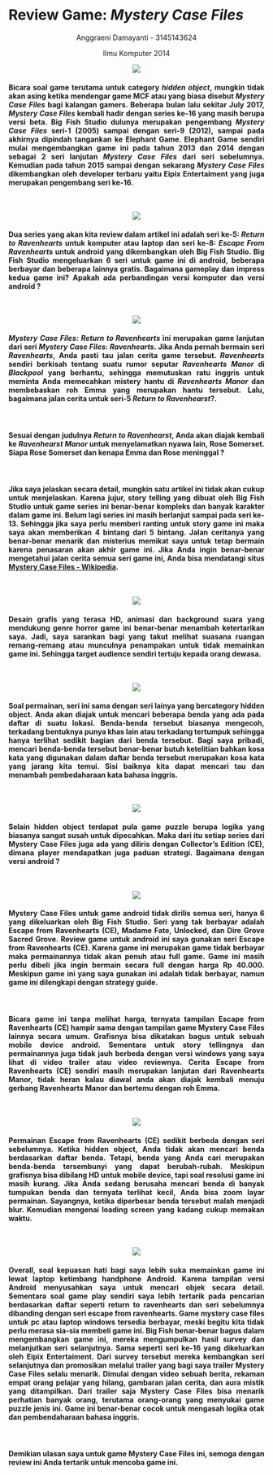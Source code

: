 <body>
   <h1>Review Game: <i>Mystery Case Files</i></h1>
   <p align="center">Anggraeni Damayanti - 3145143624</p>
   <p align="center">Ilmu Komputer 2014</p>
   <p align="center"><img src="LogoMCF.jpg"/></p>
   <h4><p align="justify">Bicara soal game terutama untuk category <i>hidden object</i>, mungkin tidak akan asing ketika mendengar game MCF atau yang biasa disebut <i>Mystery Case Files</i> bagi kalangan gamers. Beberapa bulan lalu sekitar July 2017, <i>Mystery Case Files</i> kembali hadir dengan series ke-16 yang masih berupa versi beta. Big Fish Studio dulunya merupakan pengembang <i>Mystery Case Files</i> seri-1 (2005) sampai dengan seri-9 (2012), sampai pada akhirnya dipindah tangankan ke Elephant Game. Elephant Game sendiri mulai mengembangkan game ini pada tahun 2013 dan 2014 dengan sebagai 2 seri lanjutan <i>Mystery Case Files</i> dari seri sebelumnya. Kemudian pada tahun 2015 sampai dengan sekarang <i>Mystery Case Files</i> dikembangkan oleh developer terbaru yaitu Eipix Entertaiment yang juga merupakan pengembang seri ke-16.</p></h4><br>
  <p align="center"><img src="Tabel.png"/></p>
  <h4><p align="justify">Dua series yang akan kita review dalam artikel ini adalah seri ke-5: <i>Return to Ravenhearts</i> untuk komputer atau laptop dan seri ke-8: <i>Escape From Ravenhearts</i> untuk android yang dikembangkan oleh Big Fish Studio. Big Fish Studio mengeluarkan 6 seri untuk game ini di android, beberapa berbayar dan beberapa lainnya gratis. Bagaimana gameplay dan impress kedua game ini? Apakah ada perbandingan versi komputer dan versi android ?</p></h4><br>
  <p align="center"><img src="MCF.jpg"/></p>
  <h4><p align="justify"><i>Mystery Case Files: Return to Ravenhearts</i> ini merupakan game lanjutan dari seri <i>Mystery Case Files: Ravenhearts</i>. Jika Anda pernah bermain seri <i>Ravenhearts</i>, Anda pasti tau jalan cerita game tersebut. <i>Ravenhearts</i> sendiri berkisah tentang suatu rumor seputar <i>Ravenhearts Manor</i> di <i>Blackpool</i> yang berhantu, sehingga memutuskan ratu inggris untuk meminta Anda memecahkan mistery hantu di <i>Ravenhearts Manor</i> dan membebaskan roh Emma yang merupakan hantu tersebut. Lalu, bagaimana jalan cerita untuk seri-5 <i>Return to Ravenhearst</i>?.</p></h4><br>
   <h4><p align="justify">Sesuai dengan judulnya <i>Return to Ravenhearst</i>, Anda akan diajak kembali ke <i>Ravenhearst Manor</i> untuk menyelamatkan nyawa lain, Rose Somerset. Siapa Rose Somerset dan kenapa Emma dan Rose meninggal ?</p></h4><br>  
<h4><p align="justify">Jika saya jelaskan secara detail, mungkin satu artikel ini tidak akan cukup untuk menjelaskan. Karena jujur, story telling yang dibuat oleh Big Fish Studio untuk game series ini benar-benar kompleks dan banyak karakter dalam game ini. Belum lagi series ini masih berlanjut sampai pada seri ke-13. Sehingga jika saya perlu memberi ranting untuk story game ini maka saya akan memberikan 4 bintang dari 5 bintang. Jalan ceritanya yang benar-benar menarik dan misterius memikat saya untuk tetap bermain karena penasaran akan akhir game ini. Jika Anda ingin benar-benar mengetahui jalan cerita semua seri game ini, Anda bisa mendatangi situs <a href="https://en.wikipedia.org/wiki/Mystery_Case_Files">Mystery Case Files - Wikipedia</a>.</p></h4><br>
<p align="center"><img src="Diary.jpg"/></p>
<h4><p align="justify">Desain grafis yang terasa HD, animasi dan background suara yang mendukung genre horror game ini benar-benar menambah ketertarikan saya. Jadi, saya sarankan bagi yang takut melihat suasana ruangan remang-remang atau munculnya penampakan untuk tidak memainkan game ini. Sehingga target audience sendiri tertuju kepada orang dewasa.</p></h4><br>
<p align="center"><img src="Ghost.jpg"/></p>
<h4><p align="justify">Soal permainan, seri ini sama dengan seri lainya yang bercategory hidden object. Anda akan diajak untuk mencari beberapa benda yang ada pada daftar di suatu lokasi. Benda-benda tersebut biasanya mengecoh, terkadang bentuknya punya khas lain atau terkadang tertumpuk sehingga hanya terlihat sedikit bagian dari benda tersebut. Bagi saya pribadi, mencari benda-benda tersebut benar-benar butuh ketelitian bahkan kosa kata yang digunakan dalam daftar benda tersebut merupakan kosa kata yang jarang kita temui. Sisi baiknya kita dapat mencari tau dan menambah pembedaharaan kata bahasa inggris.</p></h4><br>
<p align="center"><img src="Hidden Objects.jpg"/></p>
<h4><p align="justify">Selain hidden object terdapat pula game puzzle berupa logika yang biasanya sangat susah untuk dipecahkan. Maka dari itu setiap series dari Mystery Case Files juga ada yang diliris dengan Collector’s Edition (CE), dimana player mendapatkan juga paduan strategi. Bagaimana dengan versi android ?</p></h4><br>
<p align="center"><img src="Logic.jpg"/></p>
<h4><p align="justify">Mystery Case Files untuk game android tidak dirilis semua seri, hanya 6 yang dikeluarkan oleh Big Fish Studio. Seri yang tak berbayar adalah Escape from Ravenhearts (CE), Madame Fate, Unlocked, dan Dire Grove Sacred Grove. Review game untuk android ini saya gunakan seri Escape from Ravenhearts (CE). Karena game ini merupakan game tidak berbayar maka permainannya tidak akan penuh atau full game. Game ini masih perlu dibeli jika ingin bermain secara full dengan harga Rp 40.000. Meskipun game ini yang saya gunakan ini adalah tidak berbayar, namun game ini dilengkapi dengan strategy guide.</p></h4><br>
<h4><p align="justify">Bicara game ini tanpa melihat harga, ternyata tampilan Escape from Ravenhearts (CE) hampir sama dengan tampilan game Mystery Case Files lainnya secara umum. Grafisnya bisa dikatakan bagus untuk sebuah mobile device android. Sementara untuk story tellingnya dan permainannya juga tidak jauh berbeda dengan versi windows yang saya lihat di video trailer atau video reviewnya. Cerita Escape from Ravenhearts (CE) sendiri masih merupakan lanjutan dari Ravenhearts Manor, tidak heran kalau diawal anda akan diajak kembali menuju gerbang Ravenhearts Manor dan bertemu dengan roh Emma.</p></h4><br>
<p align="center"><img src="DiaryHP.png"/></p>
<h4><p align="justify">Permainan Escape from Ravenhearts (CE) sedikit berbeda dengan seri sebelumnya. Ketika hidden object, Anda tidak akan mencari benda berdasarkan daftar benda. Tetapi, benda yang Anda cari merupakan benda-benda tersembunyi yang dapat berubah-rubah. Meskipun grafisnya bisa dibilang HD untuk mobile device, tapi soal resolusi game ini masih kurang. Jika Anda sedang berusaha mencari benda di banyak tumpukan benda dan ternyata terlihat kecil, Anda bisa zoom layar permainan. Sayangnya, ketika diperbesar benda tersebut malah menjadi blur. Kemudian mengenai loading screen yang kadang cukup memakan waktu.</p></h4><br>
<p align="center"><img src="HiddenHP.png"/></p>
<h4><p align="justify">Overall, soal kepuasan hati bagi saya lebih suka memainkan game ini lewat laptop ketimbang handphone Android. Karena tampilan versi Android menyusahkan saya untuk mencari objek secara detail. Sementara soal game play sendiri saya lebih tertarik pada pencarian berdasarkan daftar seperti return to ravenhearts dan seri sebelumnya dibanding dengan seri escape from ravenhearts. Game mystery case files untuk pc atau laptop windows tersedia berbayar, meski begitu kita tidak perlu merasa sia-sia membeli game ini. Big Fish benar-benar bagus dalam mengembangkan game ini, mereka mengumpulkan hasil survey dan melanjutkan seri selanjutnya. Sama seperti seri ke-16 yang dikeluarkan oleh Eipix Entertaiment. Dari survey tersebut mereka kembangkan seri selanjutnya dan promosikan melalui trailer yang bagi saya trailer Mystery Case Files selalu menarik. Dimulai dengan video sebuah berita, rekaman empat orang pelajar yang hilang, gambaran jalan cerita, dan aura mistik yang ditampilkan. Dari trailer saja Mystery Case Files bisa menarik perhatian banyak orang, terutama orang-orang yang menyukai game puzzle jenis ini. Game ini benar-benar cocok untuk mengasah logika otak dan pembendaharaan bahasa inggris.</p></h4><br>
<h4><p align="justify">Demikian ulasan saya untuk game Mystery Case Files ini, semoga dengan review ini Anda tertarik untuk mencoba game ini.</p></h4><br>


</body>
